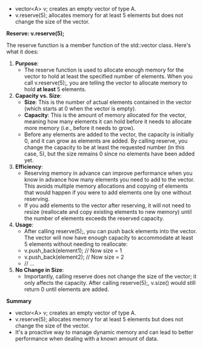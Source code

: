 - vector&lt;A&gt; v;  creates an empty vector of type A.
- v.reserve(5);  allocates memory for at least 5 elements but does not change the size of the vector.

**Reserve: v.reserve(5);**

The reserve function is a member function of the std::vector class. Here's what it does:

1. **Purpose**:
    - The reserve function is used to allocate enough memory for the vector to hold at least the specified number of elements. When you call v.reserve(5);, you are telling the vector to allocate memory to hold **at least** 5 elements.
2. **Capacity vs. Size**:
    - **Size**: This is the number of actual elements contained in the vector (which starts at 0 when the vector is empty).
    - **Capacity**: This is the amount of memory allocated for the vector, meaning how many elements it can hold before it needs to allocate more memory (i.e., before it needs to grow).
    - Before any elements are added to the vector, the capacity is initially 0, and it can grow as elements are added. By calling reserve, you change the capacity to be at least the requested number (in this case, 5), but the size remains 0 since no elements have been added yet.
3. **Efficiency**:
    - Reserving memory in advance can improve performance when you know in advance how many elements you need to add to the vector. This avoids multiple memory allocations and copying of elements that would happen if you were to add elements one by one without reserving.
    - If you add elements to the vector after reserving, it will not need to resize (reallocate and copy existing elements to new memory) until the number of elements exceeds the reserved capacity.
4. **Usage**:
    - After calling reserve(5);, you can push back elements into the vector. The vector will now have enough capacity to accommodate at least 5 elements without needing to reallocate:
    - v.push_back(element1); // Now size = 1
    - v.push_back(element2); // Now size = 2
    - // ...
5. **No Change in Size**:
    - Importantly, calling reserve does not change the size of the vector; it only affects the capacity. After calling reserve(5);, v.size() would still return 0 until elements are added.

**Summary**

- vector&lt;A&gt; v; creates an empty vector of type A.
- v.reserve(5); allocates memory for at least 5 elements but does not change the size of the vector.
- It's a proactive way to manage dynamic memory and can lead to better performance when dealing with a known amount of data.
